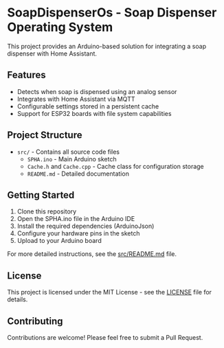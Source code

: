 # SoapDispenserOs - Soap Dispenser Operating System

This project provides an Arduino-based solution for integrating a soap dispenser with Home Assistant.

## Features

- Detects when soap is dispensed using an analog sensor
- Integrates with Home Assistant via MQTT
- Configurable settings stored in a persistent cache
- Support for ESP32 boards with file system capabilities

## Project Structure

- `src/` - Contains all source code files
  - `SPHA.ino` - Main Arduino sketch
  - `Cache.h` and `Cache.cpp` - Cache class for configuration storage
  - `README.md` - Detailed documentation

## Getting Started

1. Clone this repository
2. Open the SPHA.ino file in the Arduino IDE
3. Install the required dependencies (ArduinoJson)
4. Configure your hardware pins in the sketch
5. Upload to your Arduino board

For more detailed instructions, see the [src/README.md](SPHA/README.md) file.

## License

This project is licensed under the MIT License - see the [LICENSE](LICENSE) file for details.

## Contributing

Contributions are welcome! Please feel free to submit a Pull Request.
